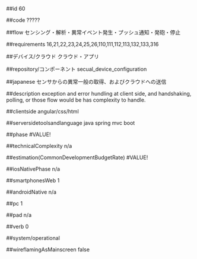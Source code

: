 ##id
60

##code
?????

##flow
センシング・解析・異常イベント発生・プッシュ通知・発砲・停止

##requirements
16,21,22,23,24,25,26,110,111,112,113,132,133,316

##デバイス/クラウド
クラウド・アプリ

##repository/コンポーネント
secual_device_configuration

##japanese
センサからの異常一般の取得、およびクラウドへの送信

##description
exception and error hundling at client side, and handshaking, polling, or those flow would be has complexity to handle.

##clientside
angular/css/html

##serversidetoolsandlanguage
java spring mvc boot

##phase
#VALUE!

##technicalComplexity
n/a

##estimation(CommonDevelopmentBudgetRate)
#VALUE!

##iosNativePhase
n/a

##smartphonesWeb
1

##androidNative
n/a

##pc
1

##pad
n/a

##verb
0

##system/operational


##wireflamingAsMainscreen
false